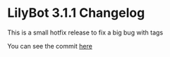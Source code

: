 # LilyBot 3.1.1 Changelog

This is a small hotfix release to fix a big bug with tags

You can see the commit [here](https://github.com/IrisShaders/LilyBot/commit/dbee8f08b5f7167f26dfb1bcd250a893c0b4e422)
